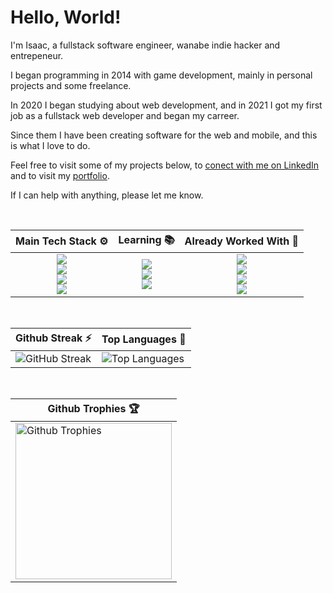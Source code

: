 # Hello, World!

I'm Isaac, a fullstack software engineer, wanabe indie hacker and entrepeneur.

I began programming in 2014 with game development, mainly in personal projects and some freelance.

In 2020 I began studying about web development, and in 2021 I got my first job as a fullstack web developer and began my carreer.

Since them I have been creating software for the web and mobile, and this is what I love to do.

Feel free to visit some of my projects below, to [conect with me on LinkedIn](https://www.linkedin.com/in/isaac-muniz/) and to visit my [portfolio](https://isaacmuniz.vercel.app).

If I can help with anything, please let me know.

<br/>

<div align="center">
  <table>
    <thead>
      <tr>
        <th style="text-align: center;">
          Main Tech Stack ⚙️
        </th>
        <th style="text-align: center;">
          Learning 📚️
        </th>
        <th style="text-align: center;">
          Already Worked With 💾
        </th>
      </tr>
    </thead>
    <tbody>
      <tr>
        <!-- Main Tech Stack -->
        <td>
          <div align="center">
            <img src="https://skills.syvixor.com/api/icons?i=reactjs,nextjs,tailwindcss,zod"
            />
            <br/>
            <img src="https://skills.syvixor.com/api/icons?i=prisma,jwt,jest,zustand"
            />
            <br/>
            <img src="https://skills.syvixor.com/api/icons?i=nodejs,nestjs,postgresql,docker"
            />
            <br/>
            <img src="https://skills.syvixor.com/api/icons?i=typescript,javascript"
            />
          </div>
        </td>
        <!-- Studying -->
        <td>
          <div align="center">
            <img src="https://skills.syvixor.com/api/icons?i=reactnative"
            />
            <br/>
            <img src="https://skills.syvixor.com/api/icons?i=django" />
            <br/>
            <img src="https://skills.syvixor.com/api/icons?i=python" />
          </div>
        </td>
        <!-- Already Worked With -->
        <td>
          <div align="center">
            <img src="https://skills.syvixor.com/api/icons?i=flutter,bootstrap" />
            <br/>
            <img src="https://skills.syvixor.com/api/icons?i=redux,reacthookform,reactquery"
            />
            <br/>
            <img src="https://skills.syvixor.com/api/icons?i=expressjs,mysql,sequelize"
            />
            <br/>
            <img src="https://skills.syvixor.com/api/icons?i=php" />
          </div>
        </td>
      </tr>
    </tbody>
  </table>
  <br/>
  <table>
    <thead>
      <tr>
        <th style="text-align: center;">
          Github Streak ⚡️
        </th>
        <th style="text-align: center;">
          Top Languages 📜
        </th>
      </tr>
    </thead>
    <tbody>
      <tr>
        <!-- Streak -->
        <td>
          <img src="https://gh-streaks-isaacmuniz.vercel.app?user=codigoisaac&background=000000&border=B9F9F8&stroke=B9F9F8&ring=6ECCFF&fire=B9F9F8&currStreakNum=B9F9F8&sideNums=B9F9F8&currStreakLabel=6ECCFF&sideLabels=6ECCFF&dates=6ECCFF&excludeDaysLabel=6ECCFF"
          alt="GitHub Streak">
        </td>
        <!-- Top Languages -->
        <td>
          <img src="https://gh-stats-isaacmuniz.vercel.app/api/top-langs/?username=codigoisaac&theme=radical&layout=compact&title_color=B9F9F8&text_color=6ECCFF&border_color=B9F9F8&bg_color=000"
          alt="Top Languages" />
        </td>
      </tr>
    </tbody>
  </table>
  <br/>
  <!-- Trophies -->
  <table>
    <thead>
      <tr>
        <th style="text-align: center;">
          Github Trophies 🏆️
        </th>
      </tr>
    </thead>
    <tbody>
      <tr>
        <td>
          <img src="https://gh-trophies-isaacmuniz.vercel.app?username=codigoisaac&theme=onestar&margin-w=5&margin-h=5&no-frame=true&no-bg=false&row=2&column=3"
          height="250" alt="Github Trophies" />
        </td>
      </tr>
    </tbody>
  </table>
  <!-- [![Isaac's github activity graph](https://github-readme-activity-graph.vercel.app/graph?username=codigoisaac&bg_color=0d1117&color=b9f9f8&line=b9f9f8&point=0e9f44&area=true&area_color=0e9f44&hide_border=true)](https://github.com/ashutosh00710/github-readme-activity-graph)
  -->
</div>


